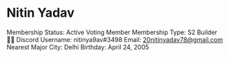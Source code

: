 # Nitin Yadav

Membership Status: Active Voting Member
Membership Type: S2 Builder 🧑‍🚀
Discord Username: nitinya9av#3498
Email: 20nitinyadav78@gmail.com
Nearest Major City: Delhi
Birthday: April 24, 2005